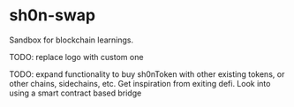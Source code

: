 # sh0n-swap
Sandbox for blockchain learnings.

TODO: replace logo with custom one

TODO: expand functionality to buy sh0nToken with other existing tokens, or other chains, sidechains, etc. Get inspiration from exiting defi. Look into using a smart contract based bridge
